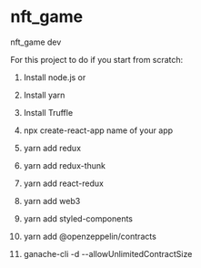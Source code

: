 # nft_game
nft_game dev

For this project to do if you start from scratch:

1. Install node.js
or
2. Install yarn

3. Install Truffle
4. npx create-react-app name of your app
5. yarn add redux
6. yarn add redux-thunk
7. yarn add react-redux
8. yarn add web3
9. yarn add styled-components
10. yarn add @openzeppelin/contracts

11. ganache-cli -d --allowUnlimitedContractSize